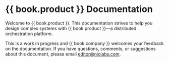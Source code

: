 # {{ book.product }} Documentation

Welcome to {{ book.product }}. This documentation strives to help you design complex systems with {{ book.product }}—a distributed orchestration platform.

This is a work in progress and {{ book.company }} welcomes your feedback on the documentation. If you have questions, comments, or suggestions about this document, please email [editor@niolabs.com](mailto:editor@niolabs.com).
